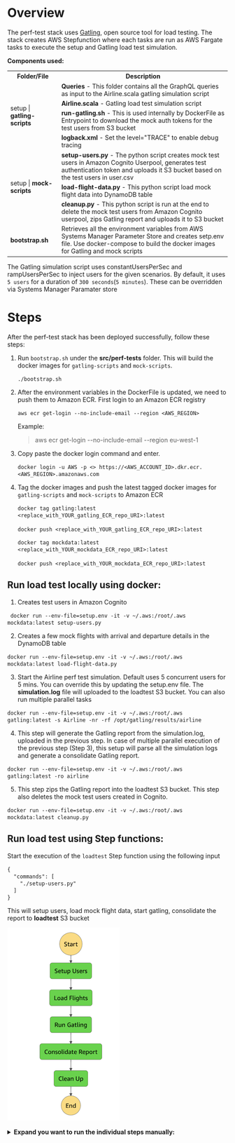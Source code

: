 # Overview

The perf-test stack uses [Gatling](https://gatling.io/), open source tool for load testing. The stack creates AWS Stepfunction where each tasks are run as AWS Fargate tasks to execute the setup and Gatling load test simulation.

**Components used:**

<table>
  <tr>
    <th>Folder/File</th>
    <th>Description</th>
  </tr>
  <tr>
    <td rowspan="4">setup | <b>gatling-scripts</b></td>
    <td><b>Queries</b> - This folder contains all the GraphQL queries as input to the Airline.scala gatling simulation script</td>
  </tr>
  <tr>
    <td><b>Airline.scala</b> - Gatling load test simulation script</td>
  </tr>
  <tr>
   <td><b>run-gatling.sh</b> - This is used internally by DockerFile as Entrypoint to download the mock auth tokens for the test users from S3 bucket</td>
  </tr>
  <tr>
            <td><b>logback.xml</b> - Set the level="TRACE" to enable debug tracing</td>
  </tr>
  <tr>
    <td rowspan="3">setup | <b>mock-scripts</b></td>
    <td><b>setup-users.py</b> - The python script creates mock test users in Amazon Cognito Userpool, generates test authentication token and uploads it S3 bucket based on the test users in user.csv</td>
  </tr>
  <tr>
    <td><b>load-flight-data.py</b> - This python script load mock flight data into DynamoDB table</td>
  </tr>
  <tr>
   <td><b>cleanup.py</b> - This python script is run at the end to delete the mock test users from Amazon Cognito userpool, zips Gatling report and uploads it to S3 bucket</td>
  </tr>
  <tr>
    <td><b>bootstrap.sh</b></td>
    <td colspan="2">Retrieves all the environment variables from AWS Systems Manager Parameter Store and creates setp.env file. Use docker-compose to build the docker images for Gatling and mock scripts</td>
  </tr>  
  </table>

The Gatling simulation script uses constantUsersPerSec and rampUsersPerSec to inject users for the given scenarios. By default, it uses `5 users` for a duration of `300 seconds`(`5 minutes`). These can be overridden via Systems Manager Paramater store  


# Steps
After the perf-test stack has been deployed successfully, follow these steps:

1. Run `bootstrap.sh` under the **src/perf-tests** folder. This will build the docker images for `gatling-scripts` and `mock-scripts`. 

    ```
    ./bootstrap.sh
    ```

2. After the environment variables in the DockerFile is updated, we need to push them to Amazon ECR. First login to an Amazon ECR registry
    ```
    aws ecr get-login --no-include-email --region <AWS_REGION>
    ```
    Example:  
    > aws ecr get-login --no-include-email --region eu-west-1

3. Copy paste the docker login command and enter.
    ```
    docker login -u AWS -p <> https://<AWS_ACCOUNT_ID>.dkr.ecr.<AWS_REGION>.amazonaws.com
    ```

4. Tag the docker images and push the latest tagged docker images for `gatling-scripts` and `mock-scripts` to Amazon ECR

    ```
    docker tag gatling:latest <replace_with_YOUR_gatling_ECR_repo_URI>:latest

    docker push <replace_with_YOUR_gatling_ECR_repo_URI>:latest
    ```


    ```
    docker tag mockdata:latest <replace_with_YOUR_mockdata_ECR_repo_URI>:latest

    docker push <replace_with_YOUR_mockdata_ECR_repo_URI>:latest
    ```

## Run load test locally using docker:

1. Creates test users in Amazon Cognito
```
 docker run --env-file=setup.env -it -v ~/.aws:/root/.aws mockdata:latest setup-users.py 
 ```

2.  Creates a few mock flights with arrival and departure details in the DynamoDB table
```
docker run --env-file=setup.env -it -v ~/.aws:/root/.aws mockdata:latest load-flight-data.py
```

3. Start the Airline perf test simulation. Default uses 5 concurrent users for 5 mins. You can override this by updating the setup.env file. The **simulation.log** file will uploaded to the loadtest S3 bucket. You can also run multiple parallel tasks 
```
docker run --env-file=setup.env -it -v ~/.aws:/root/.aws gatling:latest -s Airline -nr -rf /opt/gatling/results/airline
```

4. This step will generate the Gatling report from the simulation.log, uploaded in the previous step. In case of multiple parallel execution of the previous step (Step 3), this setup will parse all the simulation logs and generate a consolidate Gatling report. 
```
docker run --env-file=setup.env -it -v ~/.aws:/root/.aws gatling:latest -ro airline
```

5. This step zips the Gatling report into the loadtest S3 bucket. This step also deletes the mock test users created in Cognito.
```
docker run --env-file=setup.env -it -v ~/.aws:/root/.aws mockdata:latest cleanup.py
```

## Run load test using Step functions:

Start the execution of the `loadtest` Step function using the following input

```
{
  "commands": [
    "./setup-users.py"
  ]
}
```

This will setup users, load mock flight data, start gatling, consolidate the report to **loadtest** S3 bucket

  ![StepFunctions](./images/load-test_sfn.png)


<details>
<summary><strong>Expand you want to run the individual steps manually:</strong></summary><p>

## setup users

aws ecs run-task --cluster CLUSTER_NAME --task-definition TASK_DEFINITION --launch-type "FARGATE" \
--network-configuration "awsvpcConfiguration={subnets=[PROVIDE_SUBNET_IDs],assignPublicIp=ENABLED}" \
--overrides="containerOverrides=[{name=CONTAINER_NAME,command=./setup-users.py}]"

## load flights

aws ecs run-task --cluster CLUSTER_NAME --task-definition TASK_DEFINITION --launch-type "FARGATE" \
--network-configuration "awsvpcConfiguration={subnets=[PROVIDE_SUBNET_IDs],assignPublicIp=ENABLED}" \
--overrides="containerOverrides=[{name=CONTAINER_NAME,command=./load-flight-data.py}]"

## start airline test

aws ecs run-task --cluster CLUSTER_NAME --task-definition TASK_DEFINITION --launch-type "FARGATE" \
--network-configuration "awsvpcConfiguration={subnets=[PROVIDE_SUBNET_IDs],assignPublicIp=ENABLED}" \
--overrides="containerOverrides=[{name=CONTAINER_NAME,command=-s Airline -nr -rf /opt/gatling/results/airline}]" --count 1

## consolidate report

aws ecs run-task --cluster CLUSTER_NAME --task-definition TASK_DEFINITION --launch-type "FARGATE" \
--network-configuration "awsvpcConfiguration={subnets=[PROVIDE_SUBNET_IDs],assignPublicIp=ENABLED}" \
--overrides="containerOverrides=[{name=CONTAINER_NAME,command=-ro airline}]"

## cleanup
aws ecs run-task --cluster CLUSTER_NAME --task-definition TASK_DEFINITION --launch-type "FARGATE" \
--network-configuration "awsvpcConfiguration={subnets=[PROVIDE_SUBNET_IDs],assignPublicIp=ENABLED}" \
--overrides="containerOverrides=[{name=CONTAINER_NAME,command=./cleanup.py}]"

## Results:

- Download the results.zip folder from the S3 bucket (refer to the perf-test stack output)
- Open the index.html and you should see a report similar to the below

  ![Report](./images/gatling-report.png)

  </p></details>